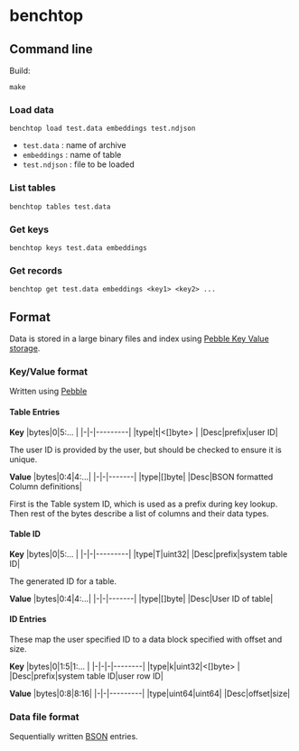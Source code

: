 # benchtop



## Command line

Build:
```
make
```

### Load data
```
benchtop load test.data embeddings test.ndjson
```
 - `test.data` : name of archive
 - `embeddings` : name of table
 - `test.ndjson` : file to be loaded

### List tables
```
benchtop tables test.data
```

### Get keys
```
benchtop keys test.data embeddings
```

### Get records
```
benchtop get test.data embeddings <key1> <key2> ...
```


## Format

Data is stored in a large binary files and index using [Pebble Key Value storage](https://github.com/cockroachdb/pebble).


### Key/Value format
Written using [Pebble](https://github.com/cockroachdb/)


#### Table Entries

**Key**
|bytes|0|5:...     |
|-|-|---------|
|type|t|<[]byte> |
|Desc|prefix|user ID|

The user ID is provided by the user, but should be checked to ensure it is unique. 

**Value**
|bytes|0:4|4:...|
|-|-|-------|
|type|[]byte|
|Desc|BSON formatted Column definitions|

First is the Table system ID, which is used as a prefix during key lookup. Then rest 
of the bytes describe a list of columns and their data types.

#### Table ID
**Key**
|bytes|0|5:...     |
|-|-|---------|
|type|T|uint32|
|Desc|prefix|system table ID|

The generated ID for a table. 

**Value**
|bytes|0:4|4:...|
|-|-|-------|
|type|[]byte|
|Desc|User ID of table|


#### ID Entries
These map the user specified ID to a data block specified with offset and size.

**Key**
|bytes|0|1:5|1:...     |
|-|-|-|--------|
|type|k|uint32|<[]byte> |
|Desc|prefix|system table ID|user row ID|

**Value**
|bytes|0:8|8:16|
|-|-|---------|
|type|uint64|uint64|
|Desc|offset|size|


### Data file format
Sequentially written [BSON](https://bsonspec.org/) entries.